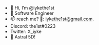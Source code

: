 - 👋 Hi, I’m @iykethe1st
- 🌱 Software Engineer 
- 📫 reach me? 🥴: iykethe1st@gmail.com. 
- Discord: the1st#0223 
- Twitter: X_iyke
- 👀 Astral 5D! 

<!---
iykethe1st/iykethe1st is a ✨ special ✨ repository because its `README.md` (this file) appears on your GitHub profile.
You can click the Preview link to take a look at your changes.
--->
